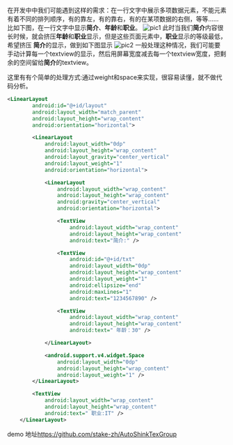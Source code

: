 在开发中中我们可能遇到这样的需求：在一行文字中展示多项数据元素，不能元素有着不同的排列顺序，有的靠左，有的靠右，有的在某项数据的右侧，等等……
比如下图，在一行文字中显示**简介**、**年龄**和**职业**。
![pic1](http://obitym8vu.bkt.clouddn.com/screenshot-2017-10-17_21.18.15.985.png)
此时当我们**简介**内容很长时候，就会挤压**年龄**和**职业**显示，但是这些页面元素中，**职业**显示的等级最低，希望挤压  **简介**的显示，做到如下图显示
![pic2](http://obitym8vu.bkt.clouddn.com/screenshot-2017-10-17_21.18.50.611.png)
一般处理这种情况，我们可能要手动计算每一个textview的显示，然后用屏幕宽度减去每一个textview宽度，把剩余的空间留给**简介**的textview。

这里有有个简单的处理方式:通过weight和space来实现，很容易读懂，就不做代码分析。

```xml
<LinearLayout
        android:id="@+id/layout"
        android:layout_width="match_parent"
        android:layout_height="wrap_content"
        android:orientation="horizontal">

        <LinearLayout
            android:layout_width="0dp"
            android:layout_height="wrap_content"
            android:layout_gravity="center_vertical"
            android:layout_weight="1"
            android:orientation="horizontal">

            <LinearLayout
                android:layout_width="wrap_content"
                android:layout_height="wrap_content"
                android:gravity="center_vertical"
                android:orientation="horizontal">

                <TextView
                    android:layout_width="wrap_content"
                    android:layout_height="wrap_content"
                    android:text="简介:" />

                <TextView
                    android:id="@+id/txt"
                    android:layout_width="0dp"
                    android:layout_height="wrap_content"
                    android:layout_weight="1"
                    android:ellipsize="end"
                    android:maxLines="1"
                    android:text="1234567890" />

                <TextView
                    android:layout_width="wrap_content"
                    android:layout_height="wrap_content"
                    android:text=" 年龄：30" />

            </LinearLayout>

            <android.support.v4.widget.Space
                android:layout_width="0dp"
                android:layout_height="wrap_content"
                android:layout_weight="1" />
        </LinearLayout>

        <TextView
            android:layout_width="wrap_content"
            android:layout_height="wrap_content"
            android:text=" 职业:IT" />
    </LinearLayout>
```
demo 地址<https://github.com/stake-zh/AutoShinkTexGroup>
